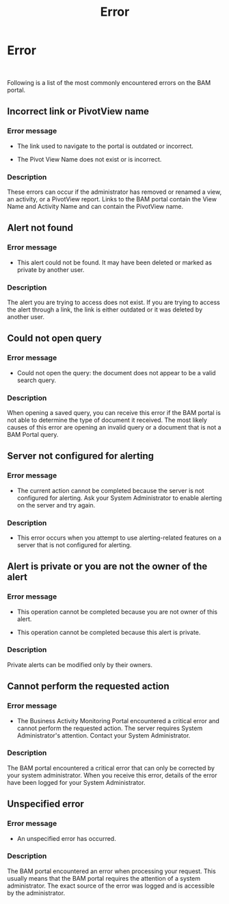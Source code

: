 ﻿---
title: Error
TOCTitle: Error
ms:assetid: f1807ac8-cfb2-49eb-bf9d-876066294071
ms:mtpsurl: https://msdn.microsoft.com/library/Aa561874(v=BTS.80)
ms:contentKeyID: 51533362
ms.date: 08/30/2017
mtps_version: v=BTS.80
f1_keywords:
- bts06.bam.portal.error
---

# Error

 

Following is a list of the most commonly encountered errors on the BAM portal.

## Incorrect link or PivotView name

### Error message

  - The link used to navigate to the portal is outdated or incorrect.

  - The Pivot View Name does not exist or is incorrect.

### Description

These errors can occur if the administrator has removed or renamed a view, an activity, or a PivotView report. Links to the BAM portal contain the View Name and Activity Name and can contain the PivotView name.

## Alert not found

### Error message

  - This alert could not be found. It may have been deleted or marked as private by another user.

### Description

The alert you are trying to access does not exist. If you are trying to access the alert through a link, the link is either outdated or it was deleted by another user.

## Could not open query

### Error message

  - Could not open the query: the document does not appear to be a valid search query.

### Description

When opening a saved query, you can receive this error if the BAM portal is not able to determine the type of document it received. The most likely causes of this error are opening an invalid query or a document that is not a BAM Portal query.

## Server not configured for alerting

### Error message

  - The current action cannot be completed because the server is not configured for alerting. Ask your System Administrator to enable alerting on the server and try again.

### Description

  - This error occurs when you attempt to use alerting-related features on a server that is not configured for alerting.

## Alert is private or you are not the owner of the alert

### Error message

  - This operation cannot be completed because you are not owner of this alert.

  - This operation cannot be completed because this alert is private.

### Description

Private alerts can be modified only by their owners.

## Cannot perform the requested action

### Error message

  - The Business Activity Monitoring Portal encountered a critical error and cannot perform the requested action. The server requires System Administrator's attention. Contact your System Administrator.

### Description

The BAM portal encountered a critical error that can only be corrected by your system administrator. When you receive this error, details of the error have been logged for your System Administrator.

## Unspecified error

### Error message

  - An unspecified error has occurred.

### Description

The BAM portal encountered an error when processing your request. This usually means that the BAM portal requires the attention of a system administrator. The exact source of the error was logged and is accessible by the administrator.

